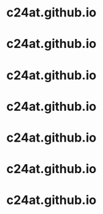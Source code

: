 # c24at.github.io
# c24at.github.io
# c24at.github.io
# c24at.github.io
# c24at.github.io
# c24at.github.io
# c24at.github.io
